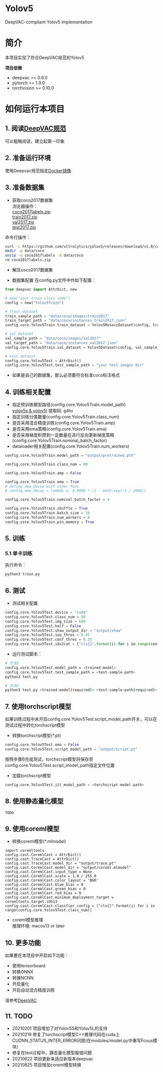 # Yolov5
DeepVAC-compliant Yolov5 implementation   

# 简介
本项目实现了符合DeepVAC规范的Yolov5   

**项目依赖**

- deepvac >= 0.6.0
- pytorch >= 1.9.0
- torchvision >= 0.10.0

# 如何运行本项目

## 1. 阅读[DeepVAC规范](https://github.com/DeepVAC/deepvac)
可以粗略阅读，建立起第一印象   

## 2. 准备运行环境
使用Deepvac规范指定[Docker镜像](https://github.com/DeepVAC/deepvac#2-%E7%8E%AF%E5%A2%83%E5%87%86%E5%A4%87)   

## 3. 准备数据集
- 获取coco2017数据集      
浏览器操作：     
[coco2017labels.zip](https://github.com/ultralytics/yolov5/releases/download/v1.0/coco2017labels.zip)     
[train2017.zip](http://images.cocodataset.org/zips/train2017.zip)     
[val2017.zip](http://images.cocodataset.org/zips/val2017.zip)     
[test2017.zip](http://images.cocodataset.org/zips/test2017.zip)       

命令行操作：   
```bash
curl -L https://github.com/ultralytics/yolov5/releases/download/v1.0/coco2017labels.zip -o coco2017labels.zip
mkdir -p data/coco
unzip -q coco2017labels -d data/coco   
rm coco2017labels.zip
```

- 解压coco2017数据集

- 数据集配置
在config.py文件中作如下配置：     

```python
from deepvac import AttrDict, new

# new("your train class name")
config = new("Yolov5Train")

# train dataset
train_sample_path = "data/coco/images/train2017"
train_target_path = "data/coco/instances_train2017.json"
config.core.Yolov5Train.train_dataset = Yolov5MosaicDataset(config, train_sample_path, train_target_path, config.core.Yolov5Train.img_size, config.core.Yolov5Train.border)

# val dataset
val_sample_path = "data/coco/images/val2017"
val_target_path = "data/coco/instances_val2017.json"
config.core.Yolov5Train.val_dataset = Yolov5Dataset(config, val_sample_path, val_target_path, config.core.Yolov5Train.img_size)

# test dataset
config.core.Yolov5Test = AttrDict()
config.core.Yolov5Test.test_sample_path = "your test images dir"
```

- 如果是自己的数据集，那么必须要符合标准coco标注格式

## 4. 训练相关配置

- 指定预训练模型路径(config.core.Yolov5Train.model_path)       
[yolov5s & yolov5l](https://pan.baidu.com/share/init?surl=oA4uZUlWUtEq2dOMlBZ8hg) 提取码: g4tu
- 指定训练分类数量(config.core.Yolov5Train.class_num)    
- 是否采用混合精度训练(config.core.Yolov5Train.amp)     
- 是否采用ema策略(config.core.Yolov5Train.ema)      
- 是否采用梯度积攒到一定数量在进行反向更新梯度策略(config.core.Yolov5Train.nominal_batch_factor)     
- dataloader相关配置(config.core.Yolov5Train.num_workers)     

```python
config.core.Yolov5Train.model_path = "output/pretrained.pth"

config.core.Yolov5Train.class_num = 80

config.core.Yolov5Train.amp = False

config.core.Yolov5Train.ema = True
# define ema_decay with other func
# config.ema_decay = lambda x: 0.9999 * (1 - math.exp(-x / 2000))

config.core.Yolov5Train.nominal_batch_factor = 4

config.core.Yolov5Train.shuffle = True
config.core.Yolov5Train.batch_size = 16
config.core.Yolov5Train.num_workers = 8
config.core.Yolov5Train.pin_memory = True
```

## 5. 训练

### 5.1 单卡训练
执行命令：
```bash
python3 train.py
```

## 6. 测试

- 测试相关配置

```python
config.core.Yolov5Test.device = "cuda"
config.core.Yolov5Test.class_num = 80
config.core.Yolov5Test.img_size = 640
config.core.Yolov5Test.half = False
config.core.Yolov5Test.show_output_dir = "output/show"
config.core.Yolov5Test.iou_thres = 0.45
config.core.Yolov5Test.conf_thres = 0.25
config.core.Yolov5Test.idx2cat = ["cls{}".format(i) for i in range(config.core.Yolov5Test.class_num)]
```

- 运行测试脚本：

```bash
# 方法1
config.core.Yolov5Test.model_path = <trained-model>
config.core.Yolov5Test.test_sample_path = <test-sample-path>
python3 test.py

# 方法2
python3 test.py <trained-model(required)> <test-sample-path(required)> <label-path(optional)>
```

## 7. 使用torchscript模型
如果训练过程中未开启config.core.Yolov5Test.script_model_path开关，可以在测试过程中转化torchscript模型     
- 转换torchscript模型(*.pt)     

```python
config.core.Yolov5Test.ema = False
config.core.Yolov5Test.script_model_path = "output/script.pt"
```
  按照步骤6完成测试，torchscript模型将保存至config.core.Yolov5Test.script_model_path指定文件位置      

- 加载torchscript模型

```python
config.core.Yolov5Test.jit_model_path = <torchscript-model-path>
```

## 8. 使用静态量化模型
```
TODO
```

## 9. 使用coreml模型 
- 转换coreml模型(*.mlmodel)
```
import coremltools
config.cast.CoremlCast = AttrDict()
config.cast.TraceCast = AttrDict()
config.cast.TraceCast.model_dir = "output/trace.pt"
config.cast.CoremlCast.model_dir = "output/coreml.mlmodel"
config.cast.CoremlCast.input_type = None
config.cast.CoremlCast.scale = 1.0 / 255.0
config.cast.CoremlCast.color_layout = 'BGR'
config.cast.CoremlCast.blue_bias = 0
config.cast.CoremlCast.green_bias = 0
config.cast.CoremlCast.red_bias = 0
config.cast.CoremlCast.minimum_deployment_target = coremltools.target.iOS13
config.cast.CoremlCast.classfier_config = ["cls{}".format(i) for i in range(config.core.Yolov5Test.class_num)]
```
- coreml模型推理   
推理环境: macos13 or later     


## 10. 更多功能
如果要在本项目中开启如下功能：
- 使用tensorboard
- 转换ONNX
- 转换NCNN
- 开启量化
- 开启自动混合精度训练

请参考[DeepVAC](https://github.com/DeepVAC/deepvac)

## 11. TODO
- 20210201 项目增加了对Yolov5S和Yolov5L的支持    
- 20210219 修复了torchscript模型C++推理代码在cuda上CUDNN_STATUS_INTER_ERROR问题(在modules/model.py中重写Fcous模块）     
- 修复在test过程中，静态量化模型报错问题    
- 20210622 项目更新来适应新版本deepvac
- 20210625 项目增加coreml模型转换
